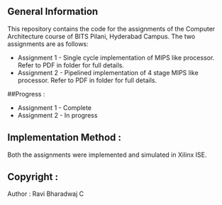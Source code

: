 ## General Information
This repository contains the code for the assignments of the Computer Architecture course of BITS Pilani, Hyderabad Campus. The two assignments are as follows:
* Assignment 1 - Single cycle implementation of MIPS like processor. Refer to PDF in folder for full details.
* Assignment 2 - Pipelined implementation of 4 stage MIPS like processor. Refer to PDF in folder for full details.

##Progress :
* Assignment 1 - Complete
* Assignment 2 - In progress

## Implementation Method :
Both the assignments were implemented and simulated in Xilinx ISE.

## Copyright :
Author : Ravi Bharadwaj C
